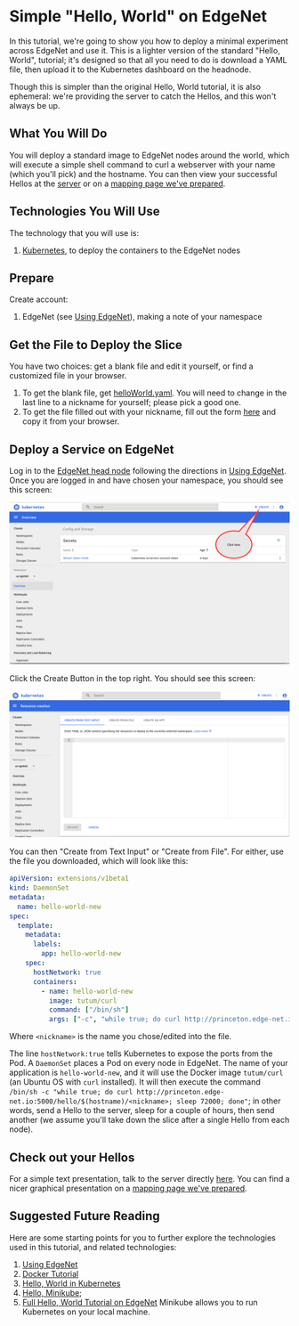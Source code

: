 ---
---
# Simple "Hello, World" on EdgeNet
In this tutorial, we're going to show you how to deploy a minimal
experiment across EdgeNet and use it.  This is a lighter version of
the standard "Hello, World", tutorial; it's designed so that all you need to do is download a
YAML file, then upload it to the Kubernetes dashboard on the headnode.

Though this is simpler than the original Hello, World tutorial, it is also ephemeral: we're
providing the server to catch the Hellos, and this won't always be up.

## What You Will Do
You will deploy a standard image  to EdgeNet nodes around the
world, which will execute a simple shell command to curl a webserver
with your name (which you'll pick) and the hostname.
You can then view your successful Hellos at the [server](http://princeton.edge-net.io:5000/show_hellos) or on a
[mapping page we've prepared](https://editor.engagelively.com/widgets/rick/merif-demo-hello-world).

## Technologies You Will Use
The technology that you will use is:

1. [Kubernetes](https://kubernetes.io/), to deploy the containers to the EdgeNet nodes


## Prepare
Create account:
1. EdgeNet (see [Using EdgeNet](https://edge-net.org/using_EdgeNet.html)),
  making a note of your namespace


## Get the File to Deploy the Slice
You have two choices: get a blank file and edit it yourself, or find a customized file in your browser.
1. To get the blank file, get
<a href=https://edge-net.org/helloWorld.yaml download>helloWorld.yaml</a>.
You will need to change <username> in the last line to a nickname for yourself; please pick a good one.
2. To get the file filled out with your nickname, fill out the form [here](http://princeton.edge-net.io:5000/get_yaml) and copy it from your browser.



## Deploy a Service on EdgeNet
Log in to the [EdgeNet head node](https://headnode.edge-net.org/)
following the directions in [Using EdgeNet](https://edge-net.org/using_EdgeNet.html).
Once you are logged in and have chosen your namespace, you should
see this screen:

![Create Button](assets/images/createButton.png)

Click the Create Button in the top right.  You should see this
screen:

![Create](assets/images/create.png)

You can then "Create from Text Input" or "Create from File".  For either, use the file you downloaded, which will look like this: 

```yaml
apiVersion: extensions/v1beta1
kind: DaemonSet
metadata:
  name: hello-world-new
spec:
  template:
    metadata:
      labels:
        app: hello-world-new
    spec:
      hostNetwork: true           
      containers:
        - name: hello-world-new
          image: tutum/curl
          command: ["/bin/sh"]
          args: ["-c", "while true; do curl http://princeton.edge-net.io:5000/hello/$(hostname)/<nickname>; sleep 7200; done"]
```

Where  `<nickname>` is the name you chose/edited into the file.  

The line `hostNetwork:true` tells Kubernetes to expose the ports from
the Pod.  A `DaemonSet` places a Pod on every node in EdgeNet.  The name of your application is `hello-world-new`, and
it will use the Docker image `tutum/curl` (an Ubuntu OS with `curl` installed).  It will then execute the command
`/bin/sh -c "while true; do curl http://princeton.edge-net.io:5000/hello/$(hostname)/<nickname>; sleep 72000; done"`;
in other words, send a Hello to the server, sleep for a couple of hours, then send another (we assume you'll take down the slice after a single Hello from each node).

## Check out your Hellos
For a simple text presentation, talk to the server directly [here](http://princeton.edge-net.io:5000/show_hellos).  You can find 
a nicer graphical presentation on a
[mapping page we've prepared](https://editor.engagelively.com/widgets/rick/merif-demo-hello-world).


## Suggested Future Reading
Here are some starting points for you to further explore the
technologies used in this tutorial, and related technologies:
1. [Using EdgeNet](https://edge-net.org/using_EdgeNet.html)
2. [Docker Tutorial](https://docs.docker.com/get-started/)
3. [Hello, World in Kubernetes](https://kubernetes.io/docs/tutorials/hello-minikube/)
4. [Hello, Minikube](https://kubernetes.io/docs/tutorials/hello-minikube/);
5. [Full Hello, World Tutorial on EdgeNet](https://edge-net.org/hello_world.html)
  Minikube allows you to run Kubernetes on your local machine.

